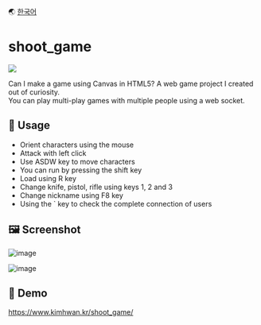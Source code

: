 🌏 [한국어](./README-ko.md)

# shoot_game

<p>
  <img src="https://hits.seeyoufarm.com/api/count/incr/badge.svg?url=https%3A%2F%2Fgithub.com%2Fakon47%2Fshoot_game&count_bg=%2379C83D&title_bg=%23555555&icon=&icon_color=%23E7E7E7&title=hits&edge_flat=false" />
</p>

Can I make a game using Canvas in HTML5? A web game project I created out of curiosity.   
You can play multi-play games with multiple people using a web socket.

## 📃 Usage
- Orient characters using the mouse
- Attack with left click
- Use ASDW key to move characters
- You can run by pressing the shift key
- Load using R key
- Change knife, pistol, rifle using keys 1, 2 and 3
- Change nickname using F8 key
- Using the &#96; key to check the complete connection of users

## 🖼️ Screenshot

![image](https://user-images.githubusercontent.com/49547202/129644486-9ab40d48-f362-4158-8692-1f696c371a2d.png)

![image](https://user-images.githubusercontent.com/49547202/129644516-aefedc22-aca1-4b96-8bee-ba2027dd20e7.png)


## 🚀 Demo

https://www.kimhwan.kr/shoot_game/
